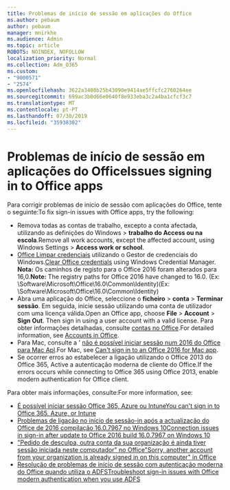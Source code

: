 ```yaml
---
title: Problemas de início de sessão em aplicações do Office
ms.author: pebaum
author: pebaum
manager: mnirkhe
ms.audience: Admin
ms.topic: article
ROBOTS: NOINDEX, NOFOLLOW
localization_priority: Normal
ms.collection: Adm_O365
ms.custom:
- "9000571"
- "2574"
ms.openlocfilehash: 3622a3408b25b43090e9414ae5ffcfc2760264ee
ms.sourcegitcommit: 699ac3b0d66e0640f8e933eba3c2a4ba1cfcf3c7
ms.translationtype: MT
ms.contentlocale: pt-PT
ms.lasthandoff: 07/30/2019
ms.locfileid: "35938302"
---
```

# <a name="issues-signing-in-to-office-apps"></a><span data-ttu-id="a648a-102">Problemas de início de sessão em aplicações do Office</span><span class="sxs-lookup"><span data-stu-id="a648a-102">Issues signing in to Office apps</span></span>

<span data-ttu-id="a648a-103">Para corrigir problemas de início de sessão com aplicações do Office, tente o seguinte:</span><span class="sxs-lookup"><span data-stu-id="a648a-103">To fix sign-in issues with Office apps, try the following:</span></span>

- <span data-ttu-id="a648a-104">Remova todas as contas de trabalho, excepto a conta afectada, utilizando as definições do Windows > **trabalho do Access ou na escola**.</span><span class="sxs-lookup"><span data-stu-id="a648a-104">Remove all work accounts, except the affected account, using Windows Settings > **Access work or school**.</span></span>
- <span data-ttu-id="a648a-105">[Office Limpar credenciais](https://docs.microsoft.com/office/troubleshoot/error-messages/another-account-already-signed-in#step-3-clear-cached-credentials-on-the-computer) utilizando o Gestor de credenciais do Windows.</span><span class="sxs-lookup"><span data-stu-id="a648a-105">[Clear Office credentials](https://docs.microsoft.com/office/troubleshoot/error-messages/another-account-already-signed-in#step-3-clear-cached-credentials-on-the-computer) using Windows Credential Manager.</span></span><br/>
    <span data-ttu-id="a648a-106">**Nota:** Os caminhos de registo para o Office 2016 foram alterados para 16,0.</span><span class="sxs-lookup"><span data-stu-id="a648a-106">**Note:** The registry paths for Office 2016 have changed to 16.0.</span></span> <span data-ttu-id="a648a-107">(Ex: \Software\Microsoft\Office\16.0\Common\Identity\)</span><span class="sxs-lookup"><span data-stu-id="a648a-107">(Ex: \Software\Microsoft\Office\16.0\Common\Identity\)</span></span>
- <span data-ttu-id="a648a-108">Abra uma aplicação do Office, seleccione o **ficheiro** > **conta** > **Terminar sessão**. Em seguida, inicie sessão utilizando uma conta de utilizador com uma licença válida.</span><span class="sxs-lookup"><span data-stu-id="a648a-108">Open an Office app, choose **File** > **Account** > **Sign Out**. Then sign in using a user account with a valid license.</span></span> <span data-ttu-id="a648a-109">Para obter informações detalhadas, consulte [contas no Office](https://support.office.com/article/accounts-in-office-628ea040-f265-49de-b986-be09c3ebf8a9).</span><span class="sxs-lookup"><span data-stu-id="a648a-109">For detailed information, see [Accounts in Office](https://support.office.com/article/accounts-in-office-628ea040-f265-49de-b986-be09c3ebf8a9).</span></span>
- <span data-ttu-id="a648a-110">Para Mac, consulte a ' [não é possível iniciar sessão num 2016 do Office para Mac Apl](https://docs.microsoft.com/office365/troubleshoot/authentication/sign-in-to-office-2016-for-mac-fail).</span><span class="sxs-lookup"><span data-stu-id="a648a-110">For Mac, see [Can't sign in to an Office 2016 for Mac app](https://docs.microsoft.com/office365/troubleshoot/authentication/sign-in-to-office-2016-for-mac-fail).</span></span>
- <span data-ttu-id="a648a-111">Se ocorrer erros ao estabelecer a ligação utilizando o Office 2013 do Office 365, Active a autenticação moderna de cliente do Office.</span><span class="sxs-lookup"><span data-stu-id="a648a-111">If the errors occurs while connecting to Office 365 using Office 2013, enable modern authentication for Office client.</span></span>

<span data-ttu-id="a648a-112">Para obter mais informações, consulte:</span><span class="sxs-lookup"><span data-stu-id="a648a-112">For more information, see:</span></span>
- [<span data-ttu-id="a648a-113">É possível iniciar sessão Office 365, Azure ou Intune</span><span class="sxs-lookup"><span data-stu-id="a648a-113">You can't sign in to Office 365, Azure, or Intune</span></span>](https://docs.microsoft.com/office365/troubleshoot/authentication/sign-in-to-office-365-azure-intune)
- [<span data-ttu-id="a648a-114">Problemas de ligação no início de sessão-in após a actualização do Office de 2016 compilação 16.0.7967 no Windows 10</span><span class="sxs-lookup"><span data-stu-id="a648a-114">Connection issues in sign-in after update to Office 2016 build 16.0.7967 on Windows 10</span></span>](https://docs.microsoft.com/office365/troubleshoot/administration/connection-issue-when-sign-in-office-2016)
- [<span data-ttu-id="a648a-115">"Pedido de desculpa, outra conta da sua organização é ainda tiver sessão iniciada neste computador" no Office</span><span class="sxs-lookup"><span data-stu-id="a648a-115">"Sorry, another account from your organization is already signed in on this computer" in Office</span></span>](https://docs.microsoft.com/office/troubleshoot/error-messages/another-account-already-signed-in)
- [<span data-ttu-id="a648a-116">Resolução de problemas de início de sessão com autenticação moderna do Office quando utiliza o ADFS</span><span class="sxs-lookup"><span data-stu-id="a648a-116">Troubleshoot sign-in issues with Office modern authentication when you use ADFS</span></span>](https://docs.microsoft.com/office365/troubleshoot/authentication/sign-in-issue-with-modern-auth)
